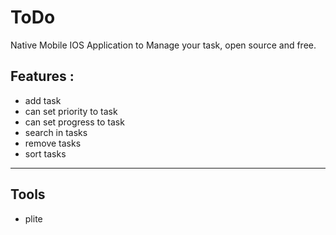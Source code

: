 # ToDo 

 Native Mobile IOS Application to Manage your task, open source and free.

## Features :

* add task 
* can set priority to task
* can set progress to task
* search in tasks 
* remove tasks
* sort tasks


<hr>
<h2>Tools </h2>

- plite 
